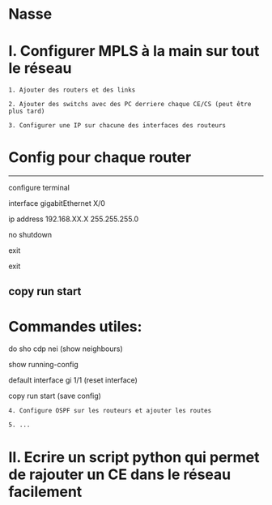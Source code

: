 # Nasse

# I. Configurer MPLS à la main sur tout le réseau
	
	1. Ajouter des routers et des links

	2. Ajouter des switchs avec des PC derriere chaque CE/CS (peut être plus tard)

	3. Configurer une IP sur chacune des interfaces des routeurs

# Config pour chaque router
--------------------------------
configure terminal

interface gigabitEthernet X/0

ip address 192.168.XX.X 255.255.255.0

no shutdown

exit

exit

copy run start
--------------------------------

# Commandes utiles:

do sho cdp nei (show neighbours)

show running-config

default interface gi 1/1 (reset interface)

copy run start (save config)



	4. Configure OSPF sur les routeurs et ajouter les routes

	5. ...

# II. Ecrire un script python qui permet de rajouter un CE dans le réseau facilement

